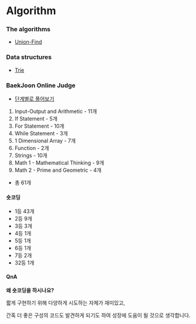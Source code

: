# Algorithm

### The algorithms

- [Union-Find](https://github.com/YangJinMo/Algorithm/tree/master/Algorithms/Searching/Union-Find)

### Data structures

- [Trie](https://github.com/YangJinMo/Algorithm/tree/master/Data%20structures/Trees/Trie)

### BaekJoon Online Judge

- [단계별로 풀어보기](https://github.com/YangJinMo/Algorithm/tree/master/BaekJoon%20Online%20Judge/BaekJoon%20Online%20Judge)

01. Input-Output and Arithmetic - 11개
02. If Statement - 5개
03. For Statement - 10개
04. While Statement - 3개
05. 1 Dimensional Array - 7개
06. Function - 2개
07. Strings - 10개
08. Math 1 - Mathematical Thinking - 9개
09. Math 2 - Prime and Geometric - 4개
 - 총 61개

#### 숏코딩

- 1등 43개
- 2등 9개
- 3등 3개
- 4등 1개
- 5등 1개
- 6등 1개
- 7등 2개
- 32등 1개

#### QnA

**왜 숏코딩을 하시나요?**  



짧게 구현하기 위해 다양하게 시도하는 자체가 재미있고,



간혹 더 좋은 구성의 코드도 발견하게 되기도 하여 성장에 도움이 될 것으로 생각합니다.
